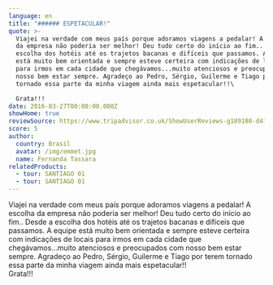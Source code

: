 ```yaml
---
language: en
title: "###### ESPETACULAR!"
quote: >-
  Viajei na verdade com meus país porque adoramos viagens a pedalar! A escolha
  da empresa não poderia ser melhor! Deu tudo certo do início ao fim.. Desde a
  escolha dos hotéis até os trajetos bacanas e difíceis que passamos. A equipe
  está muito bem orientada e sempre esteve certeira com indicações de locais
  para irmos em cada cidade que chegávamos...muito atenciosos e preocupados com
  nosso bem estar sempre. Agradeço ao Pedro, Sérgio, Guilerme e Tiago por terem
  tornado essa parte da minha viagem ainda mais espetacular!!\

  Grata!!!
date: 2016-03-27T00:00:00.000Z
showHome: true
reviewSource: https://www.tripadvisor.co.uk/ShowUserReviews-g189180-d4105907-r358936632-Top_Bike_tours_Portugal-Porto_Porto_District_Northern_Portugal.html
score: 5
author:
  country: Brasil
  avatar: /img/emmet.jpg
  name: Fernanda Tassara
relatedProducts:
  - tour: SANTIAGO 01
  - tour: SANTIAGO 01
---
```

Viajei na verdade com meus país porque adoramos viagens a pedalar! A escolha da empresa não poderia ser melhor! Deu tudo certo do início ao fim.. Desde a escolha dos hotéis até os trajetos bacanas e difíceis que passamos. A equipe está muito bem orientada e sempre esteve certeira com indicações de locais para irmos em cada cidade que chegávamos...muito atenciosos e preocupados com nosso bem estar sempre. Agradeço ao Pedro, Sérgio, Guilerme e Tiago por terem tornado essa parte da minha viagem ainda mais espetacular!!\
Grata!!!